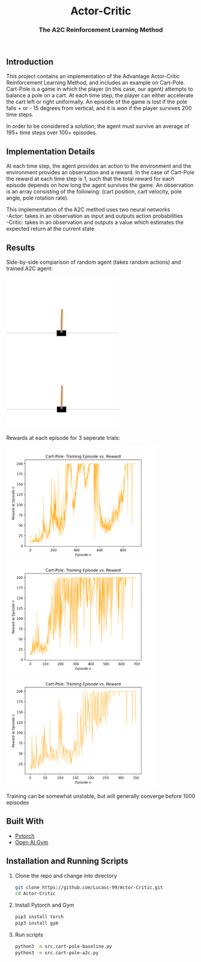 
<p align="center">
  <h1 align="center">Actor-Critic</h1>
  <h3 align="center">The A2C Reinforcement Learning Method</h3>
</p>
<br />



<!-- ABOUT THE PROJECT -->
## Introduction
This project contains an implementation of the Advantage Actor-Critic Reinforcement Learning Method, and includes an example on Cart-Pole.
Cart-Pole is a game in which the player (in this case, our agent) attempts to balance a pole on a cart. At each time step, the player can either accelerate the cart left or right uniformally. An episode of the game is lost if the pole falls + or - 15 degrees from vertical, and it is won if the player survives 200 time steps. 

In order to be considered a solution, the agent must survive an average of 195+ time steps over 100+ episodes.


## Implementation Details

At each time step, the agent provides an action to the environment and the environment provides an observation and a reward. In the case of Cart-Pole the reward at each time step is 1, such that the total reward for each episode depends on how long the agent survives the game. An observation is an array consisting of the following: (cart position, cart velocity, pole angle, pole rotation rate).

This implementation of the A2C method uses two neural networks
 </br>
 -Actor: takes in an observation as input and outputs action probabilities
 </br>
  -Critic: takes in an observation and outputs a value which estimates the expected return at the current state



<!-- Results -->
## Results

Side-by-side comparison of random agent (takes random actions) and trained A2C agent:

<p float="left">  
    <img src="https://github.com/Lucasc-99/Actor-Critic/blob/master/res/unsolved-cartpole-v0_2.gif" width="300" height="200" />
    <img src="https://github.com/Lucasc-99/Actor-Critic/blob/master/res/solved-cartpole-v0_1.gif" width="300" height="200" />
</p>


Rewards at each episode for 3 seperate trials:

<p float="left">
   <img src="https://github.com/Lucasc-99/Actor-Critic/blob/master/res/cartpoledata_1.png" width="400" height="300" />
   <img src="https://github.com/Lucasc-99/Actor-Critic/blob/master/res/cartpoledata_2.png" width="400" height="300" />
   <img src="https://github.com/Lucasc-99/Actor-Critic/blob/master/res/cartpoledata_3.png" width="400" height="300" />
</p>

Training can be somewhat unstable, but will generally converge before 1000 episodes


## Built With

* [Pytorch](https://pytorch.org/)
* [Open AI Gym](https://gym.openai.com/)


<!-- Usage -->

## Installation and Running Scripts

1. Clone the repo and change into directory
   ```sh
   git clone https://github.com/Lucasc-99/Actor-Critic.git
   cd Actor-Critic
   ```
   
2. Install Pytorch and Gym
   ```sh
   pip3 install torch
   pip3 install gym
   ```
 
3. Run scripts
   ```sh
   python3 -m src.cart-pole-baseline.py
   python3 -m src.cart-pole-a2c.py
   ```

